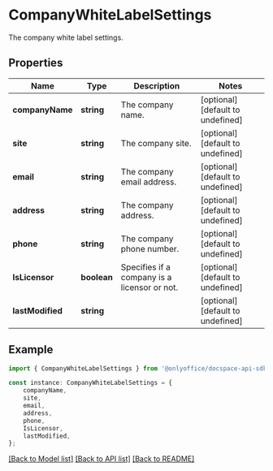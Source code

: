 # CompanyWhiteLabelSettings

The company white label settings.

## Properties

Name | Type | Description | Notes
------------ | ------------- | ------------- | -------------
**companyName** | **string** | The company name. | [optional] [default to undefined]
**site** | **string** | The company site. | [optional] [default to undefined]
**email** | **string** | The company email address. | [optional] [default to undefined]
**address** | **string** | The company address. | [optional] [default to undefined]
**phone** | **string** | The company phone number. | [optional] [default to undefined]
**IsLicensor** | **boolean** | Specifies if a company is a licensor or not. | [optional] [default to undefined]
**lastModified** | **string** |  | [optional] [default to undefined]

## Example

```typescript
import { CompanyWhiteLabelSettings } from '@onlyoffice/docspace-api-sdk';

const instance: CompanyWhiteLabelSettings = {
    companyName,
    site,
    email,
    address,
    phone,
    IsLicensor,
    lastModified,
};
```

[[Back to Model list]](../README.md#documentation-for-models) [[Back to API list]](../README.md#documentation-for-api-endpoints) [[Back to README]](../README.md)
